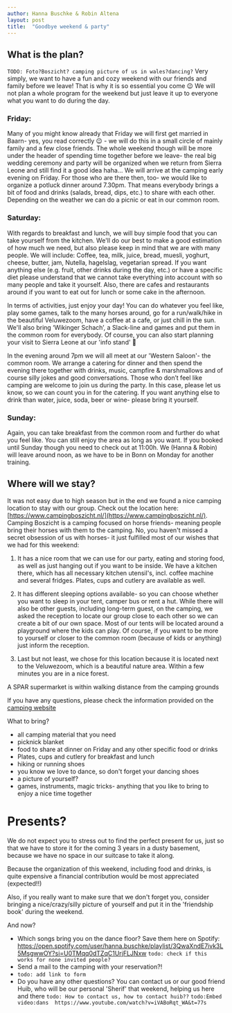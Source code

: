 ```yaml
---
author: Hanna Buschke & Robin Altena
layout: post
title:  "Goodbye weekend & party"
---
```


## What is the plan?
`TODO: Foto?Boszicht? camping picture of us in wales?dancing?`
Very simply, we want to have a fun and cozy weekend with our friends and family before we leave! That is why it is so essential you come 😉 
We will not plan a whole program for the weekend but just leave it up to everyone what you want to do during the day.

### Friday:
Many of you might know already that Friday we will first get married in Baarn- yes, you read correctly 😉 - we will do this in a small circle of mainly family and a few close friends. The whole weekend though will be more under the header of spending time together before we leave- the real big wedding ceremony and party will be organized when we return from Sierra Leone and still find it a good idea haha...
We will arrive at the camping early evening on Friday. For those who are there then, too- we would like to organize a potluck dinner around 7.30pm. That means everybody brings a bit of food and drinks (salads, bread, dips, etc.) to share with each other. Depending on the weather we can do a picnic or eat in our common room. 

### Saturday:
With regards to breakfast and lunch, we will buy simple food that you can take yourself from the kitchen. We'll do our best to make a good estimation of how much we need, but also please keep in mind that we are with many people. We will include: Coffee, tea, milk, juice, bread, muesli, yoghurt, cheese, butter, jam, Nutella, hagelslag, vegetarian spread. If you want anything else (e.g. fruit, other drinks during the day, etc.) or have a specific diet please understand that we cannot take everything into account with so many people and take it yourself. Also, there are cafes and restaurants around if you want to eat out for lunch or some cake in the afternoon.

In terms of activities, just enjoy your day! You can do whatever you feel like, play some games, talk to the many horses around, go for a run/walk/hike in the beautiful Veluwezoom, have a coffee at a cafe, or just chill in the sun. We'll also bring ‘Wikinger Schach’, a Slack-line and games and put them in the common room for everybody. Of course, you can also start planning your visit to Sierra Leone at our 'info stand' 🙂 

In the evening around 7pm we will all meet at our 'Western Saloon'- the common room. We arrange a catering for dinner and then spend the evening there together with drinks, music, campfire & marshmallows and of course silly jokes and good conversations. Those who don’t feel like camping are welcome to join us during the party. In this case, please let us know, so we can count you in for the catering. If you want anything else to drink than water, juice, soda, beer or wine- please bring it yourself.

### Sunday:
Again, you can take breakfast from the common room and further do what you feel like. You can still enjoy the area as long as you want. If you booked until Sunday though you need to check out at 11:00h.
We (Hanna & Robin) will leave around noon, as we have to be in Bonn on Monday for another training.


## Where will we stay?
It was not easy due to high season but in the end we found a nice camping location to stay with our group. Check out the location here: [https://www.campingboszicht.nl/](https://www.campingboszicht.nl/).
Camping Boszicht is a camping focused on horse friends- meaning people bring their horses with them to the camping. No, you haven't missed a secret obsession of us with horses- it just fulfilled most of our wishes that we had for this weekend:

1.	It has a nice room that we can use for our party, eating and storing food, as well as just hanging out if you want to be inside. We have a kitchen there, which has all necessary kitchen utensil's, incl. coffee machine and several fridges. Plates, cups and cutlery are available as well.

2.	It has different sleeping options available- so you can choose whether you want to sleep in your tent, camper bus or rent a hut. While there will also be other guests, including long-term guest, on the camping, we asked the reception to locate our group close to each other so we can create a bit of our own space.  Most of our tents will be located around a playground where the kids can play. Of course, if you want to be more to yourself or closer to the common room (because of kids or anything) just inform the reception.

3.   Last but not least, we chose for this location because it is located next to the Veluwezoom, which is a beautiful nature area. Within a few minutes you are in a nice forest.

A SPAR supermarket is within walking distance from the camping grounds

If you have any questions, please check the information provided on the [camping website](https://www.campingboszicht.nl/) 

What to bring?
*	all camping material that you need
*	picknick blanket
*	food to share at dinner on Friday and any other specific food or drinks 
*	Plates, cups and cutlery for breakfast and lunch
*	hiking or running shoes 
*	you know we love to dance, so don't forget your dancing shoes
*	a picture of yourself?
*	games, instruments, magic tricks- anything that you like to bring to enjoy a nice time together

# Presents?
We do not expect you to stress out to find the perfect present for us, just so that we have to store it for the coming 3 years in a dusty basement, because we have no space in our suitcase to take it along.

Because the organization of this weekend, including food and drinks, is quite expensive a financial contribution would be most appreciated (expected!!)

Also, if you really want to make sure that we don't forget you, consider bringing a nice/crazy/silly picture of yourself and put it in the 'friendship book' during the weekend.


And now?
*	Which songs bring you on the dance floor? Save them here on Spotify:  https://open.spotify.com/user/hanna.buschke/playlist/3QwaXndE7ivk3L5MsgwwOY?si=U0TMqq0dTZqC1UrjFLJNxw
`todo: check if this works for none invited people?`
*	Send a mail to the camping with your reservation?! 
*	`todo: add link to form`
*	Do you have any other questions? You can contact us or our good friend Huib, who will be our personal 'Sherif' that weekend, helping us here and there
`todo: How to contact us, how to contact huib??`
`todo:Embed video:dans  https://www.youtube.com/watch?v=iVABoRqt_WA&t=77s`

